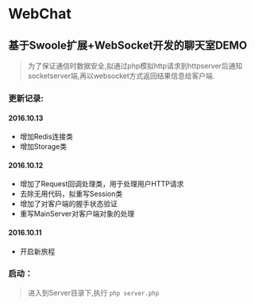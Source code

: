 # WebChat
## 基于Swoole扩展+WebSocket开发的聊天室DEMO
> 为了保证通信时数据安全,拟通过php模拟http请求到httpserver后通知socketserver端,再以websocket方式返回结果信息给客户端.

### 更新记录:
#### 2016.10.13

* 增加Redis连接类
* 增加Storage类

#### 2016.10.12

* 增加了Request回调处理类，用于处理用户HTTP请求
* 去除无用代码，拟重写Session类
* 增加了对客户端的握手状态验证
* 重写MainServer对客户端对象的处理

#### 2016.10.11

* 开启新旅程

### 启动：
> 进入到Server目录下,执行 `php server.php`

